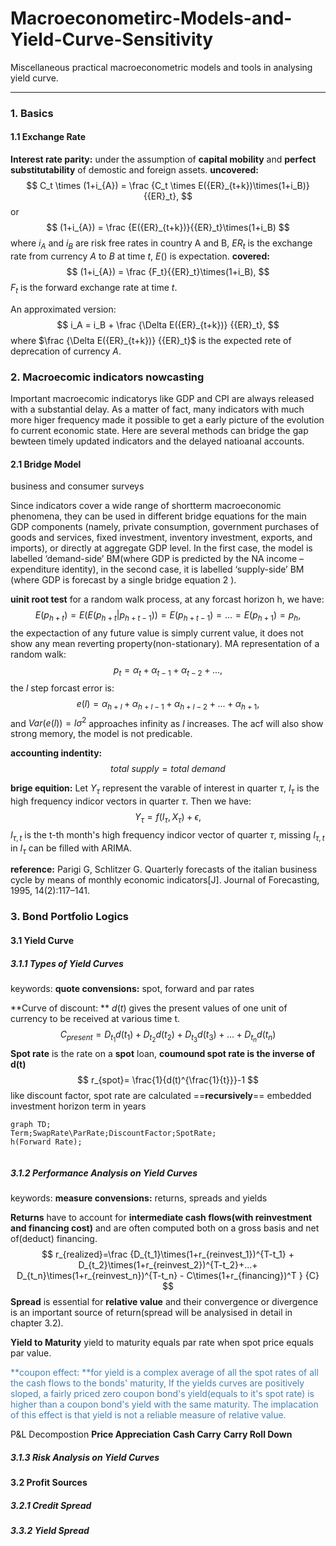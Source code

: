 # Macroeconometirc-Models-and-Yield-Curve-Sensitivity
Miscellaneous practical macroeconometric models and tools in analysing yield curve.

- - -
### 1. Basics

#### 1.1 Exchange Rate
**Interest rate parity:**
under the assumption of **capital mobility** and **perfect substitutability** of demostic and foreign assets.
**uncovered:**
$$
C_t \times (1+i_{A}) = \frac {C_t \times E({ER}_{t+k})\times(1+i_B)}{{ER}_t},
$$
or
$$
(1+i_{A}) = \frac {E({ER}_{t+k})}{{ER}_t}\times(1+i_B)
$$
where $i_A$ and $i_B$ are risk free rates in country A and B, ${ER}_t$ is the exchange rate from currency $A$ to $B$ at time $t$, $E()$ is expectation.
**covered:**
$$
(1+i_{A}) = \frac {F_t}{{ER}_t}\times(1+i_B),
$$
$F_t$ is the forward exchange rate at time $t$.

An approximated version:
$$
i_A = i_B + \frac {\Delta E({ER}_{t+k})} {{ER}_t},
$$
where $\frac {\Delta E({ER}_{t+k})} {{ER}_t}$ is the expected rete of deprecation of currency $A$.

### 2. Macroecomic indicators nowcasting
Important macroecomic indicatorys like GDP and CPI are always released with a substantial delay. As a matter of fact, many indicators with much more higer frequency made it possible to get a early picture of the evolution fo current economic state. Here are several methods can bridge the gap bewteen timely updated indicators and the delayed natioanal accounts.

#### 2.1 Bridge Model


business and consumer surveys 

Since indicators cover a wide range of shortterm macroeconomic phenomena, they can be used in different bridge equations for the main GDP components (namely, private consumption, government purchases of goods and services, fixed investment, inventory investment, exports, and imports), or directly at aggregate GDP level. In the first case, the model is labelled ‘demand-side’ BM(where GDP is predicted by the NA income –expenditure identity), in the second case, it is labelled ‘supply-side’ BM (where GDP is forecast by a single bridge equation 2 ).


**uinit root test**
for a random walk process, at any forcast horizon h, we have:
$$ 
E(p_{h+t})=E(E(p_{h+t}|p_{h+t-1}))=E(p_{h+t-1})=...=E(p_{h+1})=p_{h},
$$
the expectaction of any future value is simply current value, it does not show any mean reverting property(non-stationary).
MA representation of a random walk:
$$
p_t=\alpha_t+\alpha_{t-1}+\alpha_{t-2}+...,
$$
the $l$ step forcast error is:
$$
e(l)= \alpha_{h+l}+\alpha_{h+l-1}+\alpha_{h+l-2}+...+\alpha_{h+1},
$$
and $Var(e(l))=l\sigma^2$ approaches infinity as $l$ increases. The acf will also show strong memory, the model is not predicable.

**accounting indentity:**
$$ total\ supply = total\ demand $$


**brige equition:**
Let $Y_\tau$ represent the varable of interest in quarter $\tau$, $I_\tau$ is the high frequency indicor vectors in quarter $\tau$. Then we have:
$$
Y_\tau = f(I_\tau,X_\tau)+\epsilon,
$$
$I_{\tau,t}$ is the t-th month's high frequency indicor vector of quarter $\tau$, missing $I_{\tau,t}$ in $I_\tau$ can be filled with ARIMA.

**reference:**
Parigi G, Schlitzer G. Quarterly forecasts of the italian business cycle by means of monthly economic indicators[J]. Journal of Forecasting, 1995, 14(2):117–141.


### 3. Bond Portfolio Logics

#### 3.1 Yield Curve

##### 3.1.1 Types of Yield Curves
keywords:
**quote convensions:** spot, forward and par rates

**Curve of discount: ** $d(t)$ gives the present values of one unit of currency to be received at various time t.
$$
C_{present} = D_{t_1}d(t_1) + D_{t_2}d(t_2) + D_{t_3}d(t_3)+...+ D_{t_n}d(t_n)
$$
**Spot rate** is the rate on a **spot** loan, **coumound spot rate is the inverse of d(t)**
$$
r_{spot}= \frac{1}{d(t)^{\frac{1}{t}}}-1
$$
like discount factor, spot rate are calculated ==**recursively**==
embedded
investment horizon
term in years

```mermaid
graph TD;
Term;SwapRate\ParRate;DiscountFactor;SpotRate;
h(Forward Rate);


```

##### 3.1.2 Performance Analysis on Yield Curves
keywords:
**measure convensions:** returns, spreads and yields

**Returns** have to account for **intermediate cash flows(with reinvestment and financing cost)** and are often computed both on a gross basis and net of(deduct) financing.
$$
r_{realized}=\frac {D_{t_1}\times(1+r_{reinvest_1})^{T-t_1} + 
D_{t_2}\times(1+r_{reinvest_2})^{T-t_2}+...+
D_{t_n}\times(1+r_{reinvest_n})^{T-t_n} - C\times(1+r_{financing})^T
} {C}
$$
**Spread** is essential for **relative value** and their convergence or divergence is an important source of return(spread will be analysised in detail in chapter 3.2).

**Yield to Maturity**
yield to maturity equals par rate when spot price equals par value.

<span style="color: steelblue">**coupon effect: **for yield is a complex average of all the spot rates of all the cash flows to the bonds' maturity, If the yields curves are positively sloped, a fairly priced zero coupon bond's yield(equals to it's spot rate) is higher than a coupon bond's yield with the same maturity. The implacation of this effect is that yield is not a reliable measure of relative value.</span>

P&L Decompostion
**Price Appreciation**
**Cash Carry**
**Carry Roll Down**


##### 3.1.3 Risk Analysis on Yield Curves

#### 3.2 Profit Sources
##### 3.2.1 Credit Spread
##### 3.3.2 Yield Spread
